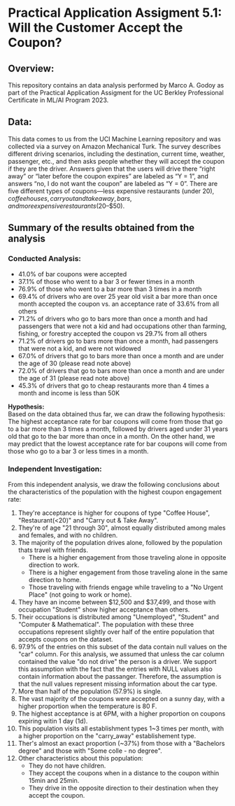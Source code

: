 # Practical Application Assigment 5.1: Will the Customer Accept the Coupon?

## Overview:
This repository contains an data analysis performed by Marco A. Godoy as part of the Practical Application Assigment for the UC Berkley Professional Certificate in ML/AI Program 2023.   

## Data:
This data comes to us from the UCI Machine Learning repository and was collected via a survey on Amazon Mechanical Turk. The survey describes different driving scenarios, including the destination, current time, weather, passenger, etc., and then asks people whether they will accept the coupon if they are the driver. Answers given that the users will drive there “right away” or “later before the coupon expires” are labeled as “Y = 1”, and answers “no, I do not want the coupon” are labeled as “Y = 0”. There are five different types of coupons—less expensive restaurants (under $20), coffee houses, carry out and take away, bars, and more expensive restaurants ($20–$50).

## Summary of the results obtained from the analysis

### Conducted Analysis:
- 41.0% of bar coupons were accepted
- 37.1% of those who went to a bar 3 or fewer times in a month
- 76.9% of those who went to a bar more than 3 times in a month
- 69.4% of drivers who are over 25 year old visit a bar more than once month accepted the coupon vs. an acceptance rate of 33.6% from all others
- 71.2% of drivers who go to bars more than once a month and had passengers that were not a kid and had occupations other than farming, fishing, or forestry accepted the coupon vs 29.7% from all others
- 71.2% of drivers go to bars more than once a month, had passengers that were not a kid, and were not widowed
- 67.0% of drivers that go to bars more than once a month and are under the age of 30 (please read note above)
- 72.0% of drivers that go to bars more than once a month and are under the age of 31 (please read note above)
- 45.3% of drivers that go to cheap restaurants more than 4 times a month and income is less than 50K


<b>Hypothesis:</b></br>
Based on the data obtained thus far, we can draw the following hypothesis:
The highest acceptance rate for bar coupons will come from those that go to a bar more than 3 times a month, followed by drivers aged under 31 years old that go to the bar more than once in a month. On the other hand, we may predict that the lowest acceptance rate for bar coupons will come from those who go to a bar 3 or less times in a month. 


### Independent Investigation:
From this independent analysis, we draw the following conclusions about the characteristics of the population with the highest coupon engagement rate:

1. They're acceptance is higher for coupons of type "Coffee House", "Restaurant(<20)" and "Carry out & Take Away". 
2. They're of age "21 through 30", almost equally distributed among males and females, and with no children.   
3. The majority of the population drives alone, followed by the population thats travel with friends.
    - There is a higher engagement from those traveling alone in opposite direction to work. 
    - There is a higher engagement from those traveling alone in the same direction to home. 
    - Those traveling with friends engage while traveling to a "No Urgent Place" (not going to work or home).
4. They have an income between $12,500 and $37,499, and those with occupation "Student" show higher acceptance than others. 
5. Their occupations is distributed among "Unemployed", "Student" and "Computer & Mathematical". The population with these three occupations represent slightly over half of the entire population that accepts coupons on the dataset. 
6. 97.9% of the entries on this subset of the data contain null values on the "car" column. For this analysis, we assumed that unless the car column contained the value "do not drive" the person is a driver. We support this assumption with the fact that the entries with NULL values also contain information about the passanger. Therefore, the assumption is that the null values represent missing information about the car type.
7. More than half of the population (57.9%) is single.
8. The vast majority of the coupons were accepted on a sunny day, with a higher proportion when the temperature is 80 F. 
9. The highest acceptance is at 6PM, with a higher proportion on coupons expiring witin 1 day (1d).  
10. This population visits all establishment types 1~3 times per month, with a higher proportion on the "carry_away" establishement type.   
11. Ther's almost an exact proportion (~37%) from those with a "Bachelors degree" and those with "Some colle - no degree".  
12. Other characteristics about this population: 
	- They do not have children.
	- They accept the coupons when in a distance to the coupon within 15min and 25min.
	- They drive in the opposite direction to their destination when they accept the coupon.
